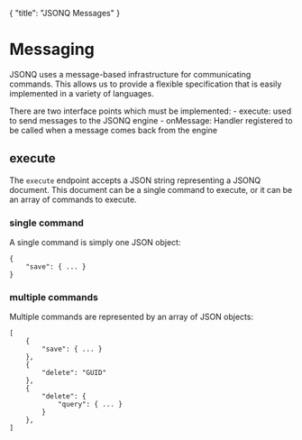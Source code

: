 {
	"title": "JSONQ Messages"
}

# Messaging

JSONQ uses a message-based infrastructure for communicating commands. This allows us to provide a
flexible specification that is easily implemented in a variety of languages.

There are two interface points which must be implemented:
	- execute: used to send messages to the JSONQ engine
	- onMessage: Handler registered to be called when a message comes back from the engine

## execute

The `execute` endpoint accepts a JSON string representing a JSONQ document. This document can be a
single command to execute, or it can be an array of commands to execute.

### single command

A single command is simply one JSON object:

	{
		"save": { ... }
	}

### multiple commands

Multiple commands are represented by an array of JSON objects:

    [
	    {
		    "save": { ... }
		},
		{
		    "delete": "GUID"
		},
		{
		    "delete": {
				"query": { ... }
			}
		},
	]
